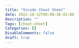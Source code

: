 ```yaml
---
title: "Vscode Cheat Sheet"
date: 2022-10-22T08:00:38-03:00
Description: ""
Tags: [cheat-sheet]
Categories: []
DisableComments: false
draft: true
---
```

